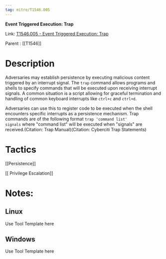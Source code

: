 ```yaml
---
tag: mitre/T1546.005
---
```


**Event Triggered Execution: Trap**

Link: [T1546.005 - Event Triggered Execution: Trap](https://attack.mitre.org/techniques/T1546/005)

Parent : [[T1546]]


# Description

Adversaries may establish persistence by executing malicious content triggered by an interrupt signal. The <code>trap</code> command allows programs and shells to specify commands that will be executed upon receiving interrupt signals. A common situation is a script allowing for graceful termination and handling of common keyboard interrupts like <code>ctrl+c</code> and <code>ctrl+d</code>.

Adversaries can use this to register code to be executed when the shell encounters specific interrupts as a persistence mechanism. Trap commands are of the following format <code>trap 'command list' signals</code> where "command list" will be executed when "signals" are received.(Citation: Trap Manual)(Citation: Cyberciti Trap Statements)

# Tactics


[[Persistence]]

[[ Privilege Escalation]]


# Notes:

## Linux

Use Tool Template here

## Windows

Use Tool Template here